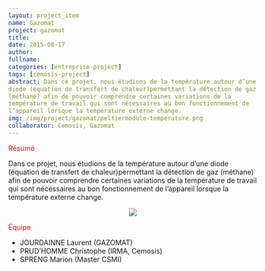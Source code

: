 ```yaml
---
layout: project_item
name: Gazomat
project: gazomat
title:
date: 2015-08-17
author:
fullname:
categories: [entreprise-project]
tags: [cemosis-project]
abstract: Dans ce projet, nous étudions de la température autour d’une
diode (équation de transfert de chaleur)permettant la détection de gaz
(méthane) afin de pouvoir comprendre certaines variations de la
température de travail qui sont nécessaires au bon fonctionnement de
l’appareil lorsque la température externe change.
img: /img/project/gazomat/peltiermodule-temperature.png
collaborator: Cemosis, Gazomat
---
```


<p style="color:red">Résumé</p>

Dans ce projet, nous étudions de la température autour d’une diode
(équation de transfert de chaleur)permettant la détection de gaz
(méthane) afin de pouvoir comprendre certaines variations de la
température de travail qui sont nécessaires au bon fonctionnement de
l’appareil lorsque la température externe change.

<center>
<img src="/img/project/Gazomat.jpg">
</center>

<p style="color:red">Équipe</p>

- JOURDAINNE Laurent (GAZOMAT)
- PRUD’HOMME Christophe (IRMA, Cemosis)
- SPRENG Marion (Master CSMI)
